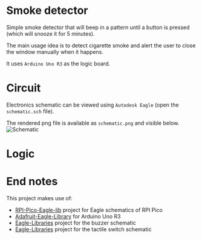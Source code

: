 # Smoke detector

Simple smoke detector that will beep in a pattern until a button is pressed (which will snooze it for 5 minutes).

The main usage idea is to detect cigarette smoke and alert the user to close the window manually when it happens.

It uses `Arduino Uno R3` as the logic board.

# Circuit

Electronics schematic can be viewed using `Autodesk Eagle` (open the `schematic.sch` file).

The rendered png file is available as `schematic.png` and visible below.
![Schematic](schematic.png?raw=true "Schematic")

# Logic

# End notes

This project makes use of:

- [RPI-Pico-Eagle-lib](https://github.com/Lobo-T/RPI-Pico-Eagle-lib) project for Eagle schematics of RPI Pico
- [Adafruit-Eagle-Library](https://github.com/adafruit/Adafruit-Eagle-Library) for Arduino Uno R3
- [Eagle-Libraries](https://github.com/chiengineer/Eagle-Libraries) project for the buzzer schematic
- [Eagle-Libraries](https://github.com/chiengineer/Eagle-Libraries) project for the tactile switch schematic
